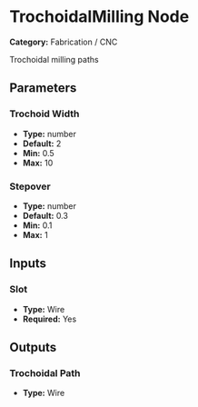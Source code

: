 
# TrochoidalMilling Node

**Category:** Fabrication / CNC

Trochoidal milling paths

## Parameters


### Trochoid Width
- **Type:** number
- **Default:** 2
- **Min:** 0.5
- **Max:** 10



### Stepover
- **Type:** number
- **Default:** 0.3
- **Min:** 0.1
- **Max:** 1



## Inputs


### Slot
- **Type:** Wire
- **Required:** Yes



## Outputs


### Trochoidal Path
- **Type:** Wire




